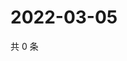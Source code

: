 # 2022-03-05

共 0 条

<!-- BEGIN WEIBO -->
<!-- 最后更新时间 Sat Mar 05 2022 01:07:09 GMT+0800 (China Standard Time) -->

<!-- END WEIBO -->
